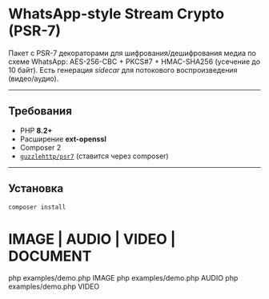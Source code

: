 # WhatsApp-style Stream Crypto (PSR-7)

Пакет с PSR-7 декораторами для шифрования/дешифрования медиа по схеме WhatsApp:
AES-256-CBC + PKCS#7 + HMAC-SHA256 (усечение до 10 байт). Есть генерация *sidecar* для потокового воспроизведения (видео/аудио).

---

## Требования

- PHP **8.2+**
- Расширение **ext-openssl**
- Composer 2
- [`guzzlehttp/psr7`](https://github.com/guzzle/psr7) (ставится через composer)

---

## Установка

```bash
composer install
```

# IMAGE | AUDIO | VIDEO | DOCUMENT
php examples/demo.php IMAGE
php examples/demo.php AUDIO
php examples/demo.php VIDEO

